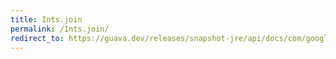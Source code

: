 ```yaml
---
title: Ints.join
permalink: /Ints.join/
redirect_to: https://guava.dev/releases/snapshot-jre/api/docs/com/google/common/primitives/Ints.html#join-java.lang.String-int...-
---
```

